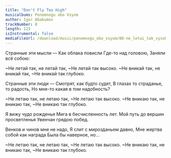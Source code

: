 ```yaml
---
title: "Don't Fly Too High"
musicalbums: Ponemnogu obo Vsyom
author: Igor Abakumov
trackNumber: 8
length: 123
isInstrumental: false
mediaFileUrl: /download/music/ponemnogu_obo_vsyom/08-ne_letai_tak_vysoko.mp3
---
```


Странные эти мысли —
Как облака повисли
Где-то над головою,
Заняли всё собою:

~Не летай так, не летай так,
~Не летай так высоко.
~Не вникай так, не вникай так,
~Не вникай так глубоко.

Странные эти люди —
Смотрят, как будто судят,
В глазах то страданье, то радость,
Но мне-то какая в том надобность?

~Не летаю так, не летаю так,
~Не летаю так высоко.
~Не вникаю так, не вникаю так,
~Не вникаю так глубоко.

Я вижу чудо рожденья
Мига в бесчисленность лет.
Мой путь до вершин просветленья
Увенчан грядою побед.

Венков и чинов мне не надо,
Я слит с мирозданьем давно,
Мне жертва собой как награда
Была бы наверное, но…

~Не летаю так, не летаю так,
~Не летаю так высоко.
~Не вникаю так, не вникаю так,
~Не вникаю так глубоко.
